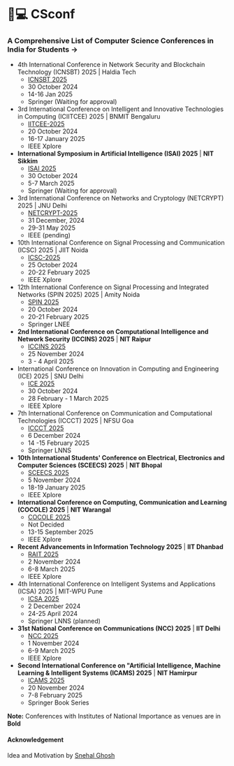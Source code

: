 # 🔖💻 CSconf
### A Comprehensive List of Computer Science Conferences in India for Students **→**
- 4th International Conference in Network Security and Blockchain Technology (ICNSBT) 2025 | Haldia Tech
    - [ICNSBT 2025](https://csikolkata.org/ICNSBT2025/)
    - 30 October 2024
    - 14-16 Jan 2025
    - Springer (Waiting for approval)       
- 3rd International Conference on Intelligent and Innovative Technologies in Computing (ICIITCEE) 2025 | BNMIT Bengaluru
    - [IITCEE-2025](https://www.iciitcee.in/)
    - 20 October 2024
    - 16-17 January 2025
    - IEEE Xplore       
- **International Symposium in Artificial Intelligence (ISAI) 2025** | **NIT Sikkim**
    - [ISAI 2025](https://csikolkata.org/ISAI2025/)
    - 30 October 2024
    - 5-7 March 2025
    - Springer (Waiting for approval)      
- 3rd International Conference on Networks and Cryptology (NETCRYPT) 2025 | JNU Delhi
    - [NETCRYPT-2025](https://www.netcrypt.org.in/special)
    - 31 December, 2024
    - 29-31 May 2025
    - IEEE (pending)
- 10th International Conference on Signal Processing and Communication (ICSC) 2025 | JIIT Noida
    - [ICSC-2025](https://www.jiit.ac.in/jiit/ICSC/)
    - 25 October 2024
    - 20-22 February 2025
    - IEEE Xplore
- 12th International Conference on Signal Processing and Integrated Networks (SPIN 2025) 2025 | Amity Noida
    - [SPIN 2025](https://www.amity.edu/spin2025/default.aspx)
    - 20 October 2024
    - 20-21 February 2025
    - Springer LNEE
- **2nd International Conference on Computational Intelligence and Network Security (ICCINS) 2025** | **NIT Raipur**
    - [ICCINS 2025](https://iccin.nitrr.ac.in/index.php/conferenceVenue)
    - 25 November 2024
    - 3 - 4 April 2025
- International Conference on Innovation in Computing and Engineering (ICE) 2025 | SNU Delhi
    - [ICE 2025](https://snuice.in/)
    - 30 October 2024
    - 28 February - 1 March 2025
    - IEEE Xplore
- 7th International Conference on Communication and Computational Technologies (ICCCT) 2025 | NFSU Goa
    - [ICCCT 2025](https://www.scrs.in/public/conference/iccct2025)
    - 6 December 2024
    - 14 -15 February 2025
    - Springer LNNS
- **10th International Students' Conference on Electrical, Electronics and Computer Sciences (SCEECS) 2025** | **NIT Bhopal**
    - [SCEECS 2025](https://sceecs.ieeenitb.com/)
    - 5 November 2024
    - 18-19 January 2025
    - IEEE Xplore
- **International Conference on Computing, Communication and Learning (COCOLE) 2025** | **NIT Warangal**
    - [COCOLE 2025](https://ic-cocole.in/index.php#)
    - Not Decided
    - 13-15 September 2025
    - IEEE Xplore
- **Recent Advancements in Information Technology 2025** | **IIT Dhanbad**
    - [RAIT 2025](https://people.iitism.ac.in/~rait/)
    - 2 November 2024
    - 6-8 March 2025
    - IEEE Xplore
- 4th International Conference on Intelligent Systems and Applications (ICSA) 2025 | MIT-WPU Pune
    - [ICSA 2025](https://sites.google.com/view/icisa2025)
    - 2 December 2024
    - 24-25 April 2024
    - Springer LNNS (planned)
- **31st National Conference on Communications (NCC) 2025** | **IIT Delhi**
    - [NCC 2025](https://ncc2025.iiitd.ac.in/)
    - 1 November 2024
    - 6-9 March 2025
    - IEEE Xplore
- **Second International Conference on "Artificial Intelligence, Machine Learning & Intelligent Systems (ICAMS) 2025** | **NIT Hamirpur**
    - [ICAMS 2025](https://sites.google.com/nith.ac.in/icams2025/)
    - 20 November 2024
    - 7-8 February 2025
    - Springer Book Series

**Note:** Conferences with Institutes of National Importance as venues are in **Bold** <br>
#### Acknowledgement
Idea and Motivation by [Snehal Ghosh](https://github.com/IWontTellMyName)
